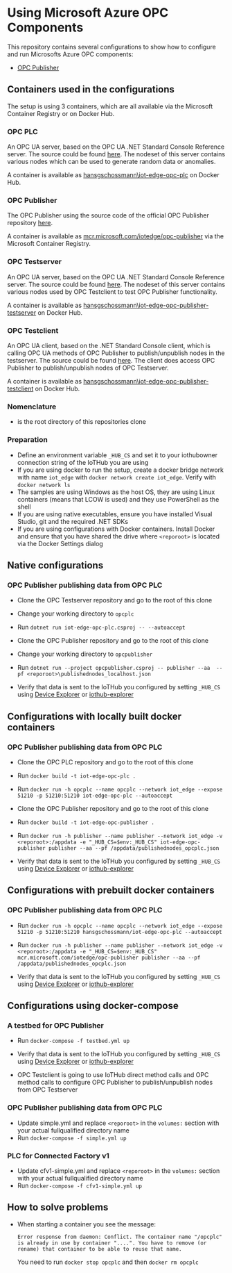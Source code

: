 # Using Microsoft Azure OPC Components
This repository contains several configurations to show how to configure and run Microsofts Azure OPC components:
- [OPC Publisher](https://github.com/Azure/iot-edge-opc-publisher)

## Containers used in the configurations
The setup is using 3 containers, which are all available via the Microsoft Container Registry or on Docker Hub.

### OPC PLC
An OPC UA server, based on the OPC UA .NET Standard Console Reference server. The source could be found [here](https://github.com/hansgschossmann/iot-edge-opc-plc).
The nodeset of this server contains various nodes which can be used to generate random data or anomalies.

A container is available as [hansgschossmann\iot-edge-opc-plc](https://hub.docker.com/r/hansgschossmann/iot-edge-opc-plc/) on Docker Hub.

### OPC Publisher
The OPC Publisher using the source code of the official OPC Publisher repository [here](https://github.com/Azure/iot-edge-opc-publisher). 

A container is available as [mcr.microsoft.com/iotedge/opc-publisher](https://hub.docker.com/r/microsoft/iot-edge-opc-publisher/) via the Microsoft Container Registry.

### OPC Testserver
An OPC UA server, based on the OPC UA .NET Standard Console Reference server. The source could be found [here](https://github.com/hansgschossmann/iot-edge-opc-publisher-testserver).
The nodeset of this server contains various nodes used by OPC Testclient to test OPC Publisher functionality.

A container is available as [hansgschossmann\iot-edge-opc-publisher-testserver](https://hub.docker.com/r/hansgschossmann/iot-edge-opc-publisher-testserver/) on Docker Hub.

### OPC Testclient
An OPC UA client, based on the .NET Standard Console client, which is calling OPC UA methods of OPC Publisher to publish/unpublish nodes in the testserver. The source could be found [here](https://github.com/hansgschossmann/iot-edge-opc-publisher-testclient.git).
The client does access OPC Publisher to publish/unpublish nodes of OPC Testserver.

A container is available as [hansgschossmann\iot-edge-opc-publisher-testclient](https://hub.docker.com/r/hansgschossmann/iot-edge-opc-publisher-testclient/) on Docker Hub.

### Nomenclature
- <reporoot> is the root directory of this repositories clone

### Preparation
- Define an environment variable `_HUB_CS` and set it to your iothubowner connection string of the IoTHub you are using
- If you are using docker to run the setup, create a docker bridge network with name `iot_edge` with `docker network create iot_edge`. Verify with `docker network ls`
- The samples are using Windows as the host OS, they are using Linux containers (means that LCOW is used) and they use PowerShell as the shell
- If you are using native executables, ensure you have installed Visual Studio, git and the required .NET SDKs
- If you are using configurations with Docker containers. Install Docker and ensure that you have shared the drive where `<reporoot>` is located via the Docker Settings dialog


## Native configurations

### OPC Publisher publishing data from OPC PLC
- Clone the OPC Testserver repository and go to the root of this clone
- Change your working directory to `opcplc`
- Run `dotnet run iot-edge-opc-plc.csproj -- --autoaccept`

- Clone the OPC Publisher repository and go to the root of this clone
- Change your working directory to `opcpublisher`
- Run `dotnet run --project opcpublisher.csproj -- publisher --aa  --pf <reporoot>\publishednodes_localhost.json`

- Verify that data is sent to the IoTHub you configured by setting `_HUB_CS` using [Device Explorer](https://github.com/Azure/azure-iot-sdk-csharp/tree/master/tools/DeviceExplorer) or [iothub-explorer](https://github.com/Azure/iothub-explorer)

## Configurations with locally built docker containers

### OPC Publisher publishing data from OPC PLC
- Clone the OPC PLC repository and go to the root of this clone
- Run `docker build -t iot-edge-opc-plc .`
- Run `docker run -h opcplc --name opcplc --network iot_edge --expose 51210 -p 51210:51210 iot-edge-opc-plc --autoaccept`

- Clone the OPC Publisher repository and go to the root of this clone
- Run `docker build -t iot-edge-opc-publisher .`
- Run `docker run -h publisher --name publisher --network iot_edge -v <reporoot>:/appdata -e "_HUB_CS=$env:_HUB_CS" iot-edge-opc-publisher publisher --aa --pf /appdata/publishednodes_opcplc.json`

- Verify that data is sent to the IoTHub you configured by setting `_HUB_CS` using [Device Explorer](https://github.com/Azure/azure-iot-sdk-csharp/tree/master/tools/DeviceExplorer) or [iothub-explorer](https://github.com/Azure/iothub-explorer)

## Configurations with prebuilt docker containers

### OPC Publisher publishing data from OPC PLC
- Run `docker run -h opcplc --name opcplc --network iot_edge --expose 51210 -p 51210:51210 hansgschossmann/iot-edge-opc-plc --autoaccept`

- Run `docker run -h publisher --name publisher --network iot_edge -v <reporoot>:/appdata -e "_HUB_CS=$env:_HUB_CS" mcr.microsoft.com/iotedge/opc-publisher publisher --aa --pf /appdata/publishednodes_opcplc.json`

- Verify that data is sent to the IoTHub you configured by setting `_HUB_CS` using [Device Explorer](https://github.com/Azure/azure-iot-sdk-csharp/tree/master/tools/DeviceExplorer) or [iothub-explorer](https://github.com/Azure/iothub-explorer)

## Configurations using docker-compose

### A testbed for OPC Publisher
- Run `docker-compose -f testbed.yml up`

- Verify that data is sent to the IoTHub you configured by setting `_HUB_CS` using [Device Explorer](https://github.com/Azure/azure-iot-sdk-csharp/tree/master/tools/DeviceExplorer) or [iothub-explorer](https://github.com/Azure/iothub-explorer)
- OPC Testclient is going to use IoTHub direct method calls and OPC method calls to configure OPC Publisher to publish/unpublish nodes from OPC Testserver

### OPC Publisher publishing data from OPC PLC
- Update simple.yml and replace `<reporoot>` in the `volumes:` section with your actual fullqualified directory name
- Run `docker-compose -f simple.yml up`

### PLC for Connected Factory v1
- Update cfv1-simple.yml and replace `<reporoot>` in the `volumes:` section with your actual fullqualified directory name
- Run `docker-compose -f cfv1-simple.yml up`

## How to solve problems
- When starting a container you see the message:

      Error response from daemon: Conflict. The container name "/opcplc" is already in use by container "....". You have to remove (or rename) that container to be able to reuse that name.

  You need to run `docker stop opcplc` and then `docker rm opcplc`
